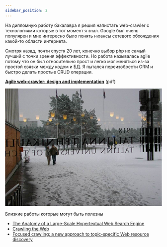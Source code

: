 ```yaml
---
sidebar_position: 2
---
```

На дипломную работу бакалавра я решил напистать web-crawler с технологиями которые в тот момент я знал. Google был очень популярен и мне интересно было понять нюансы сетевого обхождения какой-то области интернета.

Смотря назад, почти спустя 20 лет, конечно выбор php не самый лучший с точки зрения эффективности. Но работа называлась agile потому что он был относительно прост и легко мог меняться из-за простой  связки между кодом и БД. Я пытался переизобрести ORM и быстро делать простые CRUD операции.

[**Agile web-crawler: design and implementation**](pdfs/bsc-work.pdf) (pdf)


![](../../ttu-07.jpg)


Близкие работы которые могут быть полезны
- [The Anatomy of a Large-Scale Hypertextual Web Search Engine](pdfs/The%20Anatomy%20of%20a%20Large-Scale%20Hypertextual%20Web%20Search%20Engine.pdf)
- [Crawling the Web](pdfs/Crawling%20the%20Web.pdf)
- [ Focused crawling: a new approach to topic-specific Web resource discovery](pdfs/Focused%20crawling.pdf)
  